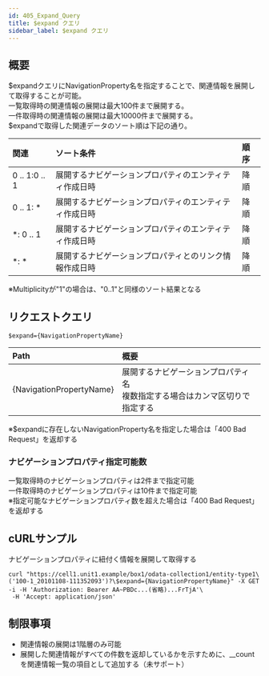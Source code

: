 ```yaml
---
id: 405_Expand_Query
title: $expand クエリ
sidebar_label: $expand クエリ
---
```

## 概要
$expandクエリにNavigationProperty名を指定することで、関連情報を展開して取得することが可能。  
一覧取得時の関連情報の展開は最大100件まで展開する。  
一件取得時の関連情報の展開は最大10000件まで展開する。  
$expandで取得した関連データのソート順は下記の通り。  

|関連|ソート条件|順序|
|:--|:--|:--|
|0 .. 1:0 .. 1|展開するナビゲーションプロパティのエンティティ作成日時|降順|
|0 .. 1: *|展開するナビゲーションプロパティのエンティティ作成日時|降順|
|*: 0 .. 1|展開するナビゲーションプロパティのエンティティ作成日時|降順|
|*: *|展開するナビゲーションプロパティとのリンク情報作成日時|降順|
※Multiplicityが"1"の場合は、"0..1"と同様のソート結果となる
## リクエストクエリ
```
$expand={NavigationPropertyName}
```
|Path|概要|
|:--|:--|
|{NavigationPropertyName}|展開するナビゲーションプロパティ名<br>複数指定する場合はカンマ区切りで指定する|
※$expandに存在しないNavigationProperty名を指定した場合は「400 Bad Request」を返却する
### ナビゲーションプロパティ指定可能数
一覧取得時のナビゲーションプロパティは2件まで指定可能  
一件取得時のナビゲーションプロパティは10件まで指定可能  
※指定可能なナビゲーションプロパティ数を超えた場合は「400 Bad Request」を返却する
## cURLサンプル
ナビゲーションプロパティに紐付く情報を展開して取得する
```
curl "https://cell1.unit1.example/box1/odata-collection1/entity-type1\
('100-1_20101108-111352093')?\$expand={NavigationPropertyName}" -X GET -i -H 'Authorization: Bearer AA~PBDc...(省略)...FrTjA'\
 -H 'Accept: application/json'
```
## 制限事項
* 関連情報の展開は1階層のみ可能
* 展開した関連情報がすべての件数を返却しているかを示すために、\__countを関連情報一覧の項目として追加する（未サポート）


